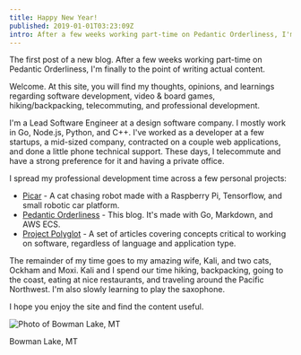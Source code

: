 ```yaml
---
title: Happy New Year!
published: 2019-01-01T03:23:09Z
intro: After a few weeks working part-time on Pedantic Orderliness, I'm finally to the point of writing actual content.
---
```

The first post of a new blog. After a few weeks working part-time on Pedantic Orderliness, I'm finally to the point of writing actual content.

Welcome. At this site, you will find my thoughts, opinions, and learnings regarding software development, video & board games, hiking/backpacking, telecommuting, and professional development. 

I'm a Lead Software Engineer at a design software company. I mostly work in Go, Node.js, Python, and C++. I've worked as a developer at a few startups, a mid-sized company, contracted on a couple web applications, and done a little phone technical support. These days, I telecommute and have a strong preference for it and having a private office.

I spread my professional development time across a few personal projects:

  * <a href="https://github.com/ryanrolds/picar">Picar</a> - A cat chasing robot made with a Raspberry Pi, Tensorflow, and small robotic car platform. 
  * <a href="https://github.com/ryanrolds/pedantic_orderliness">Pedantic Orderliness</a> - This blog. It's made with Go, Markdown, and AWS ECS.
  * <a href="https://github.com/ryanrolds/polyglot_book">Project Polyglot</a> - A set of articles covering concepts critical to working on software, regardless of language and application type.

The remainder of my time goes to my amazing wife, Kali, and two cats, Ockham and Moxi. Kali and I spend our time hiking, backpacking, going to the coast, eating at nice restaurants, and traveling around the Pacific Northwest. I'm also slowly learning to play the saxophone.

I hope you enjoy the site and find the content useful. 

<div>
<img src="/static/bowman_lake_glacier_np.jpg" alt="Photo of Bowman Lake, MT"/>
<p class="subtext">Bowman Lake, MT</p>
</div>
